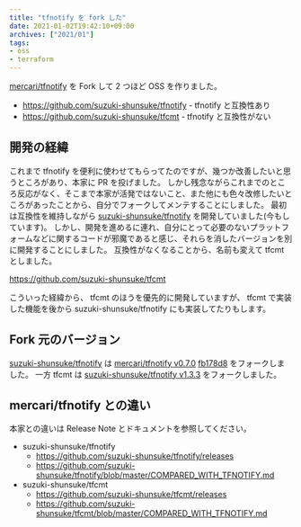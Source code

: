 ```yaml
---
title: "tfnotify を fork した"
date: 2021-01-02T19:42:10+09:00
archives: ["2021/01"]
tags:
- oss
- terraform
---
```


[mercari/tfnotify](https://github.com/mercari/tfnotify) を Fork して 2 つほど OSS を作りました。

* https://github.com/suzuki-shunsuke/tfnotify - tfnotify と互換性あり
* https://github.com/suzuki-shunsuke/tfcmt - tfnotify と互換性がない

## 開発の経緯

これまで tfnotify を便利に使わせてもらってたのですが、幾つか改善したいと思うところがあり、本家に PR を投げました。
しかし残念ながらこれまでのところ反応がなく、そこまで本家が活発ではないこと、また他にも色々改修したいところがあったことから、自分でフォークしてメンテすることにしました。
最初は互換性を維持しながら [suzuki-shunsuke/tfnotify](https://github.com/suzuki-shunsuke/tfnotify) を開発していました(今もしています)。
しかし、開発を進めるに連れ、自分にとって必要のないプラットフォームなどに関するコードが邪魔であると感じ、それらを消したバージョンを別に開発することにしました。
互換性がなくなることから、名前も変えて tfcmt としました。

https://github.com/suzuki-shunsuke/tfcmt

こういった経緯から、 tfcmt のほうを優先的に開発していますが、 tfcmt で実装した機能を後から suzuki-shunsuke/tfnotify にも実装してたりもします。

## Fork 元のバージョン

[suzuki-shunsuke/tfnotify](https://github.com/suzuki-shunsuke/tfnotify) は [mercari/tfnotify v0.7.0](https://github.com/mercari/tfnotify/releases/tag/v0.7.0) [fb178d8](https://github.com/mercari/tfnotify/commit/fb178d8a5a51f88a51b7fda93ed5443ff56dfc8f) をフォークしました。
一方 tfcmt は [suzuki-shunsuke/tfnotify v1.3.3](https://github.com/suzuki-shunsuke/tfnotify/releases/tag/v1.3.3) をフォークしました。

## mercari/tfnotify との違い

本家との違いは Release Note とドキュメントを参照してください。

* suzuki-shunsuke/tfnotify
  * https://github.com/suzuki-shunsuke/tfnotify/releases
  * https://github.com/suzuki-shunsuke/tfnotify/blob/master/COMPARED_WITH_TFNOTIFY.md
* suzuki-shunsuke/tfcmt
  * https://github.com/suzuki-shunsuke/tfcmt/releases
  * https://github.com/suzuki-shunsuke/tfcmt/blob/master/COMPARED_WITH_TFNOTIFY.md
